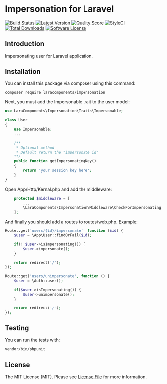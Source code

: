[latest-version-image]: https://img.shields.io/github/release/LaraComponents/impersonation.svg?style=flat-square
[latest-version-url]: https://github.com/LaraComponents/impersonation/releases
[license-image]: https://img.shields.io/badge/license-MIT-blue.svg
[license-url]: https://github.com/LaraComponents/impersonation/blob/master/LICENSE
[travis-image]: https://travis-ci.org/LaraComponents/impersonation.svg?branch=master
[travis-url]: https://travis-ci.org/LaraComponents/impersonation
[quality-score-image]: https://img.shields.io/scrutinizer/g/LaraComponents/impersonation.svg?style=flat-square
[quality-score-url]: https://scrutinizer-ci.com/g/LaraComponents/impersonation
[style-ci-image]: https://styleci.io/repos/80055846/shield
[style-ci-url]: https://styleci.io/repos/80055846
[downloads-image]: https://img.shields.io/packagist/dt/LaraComponents/impersonation.svg?style=flat-square
[downloads-url]: https://packagist.org/packages/LaraComponents/impersonation

# Impersonation for Laravel

[![Build Status][travis-image]][travis-url]
[![Latest Version][latest-version-image]][latest-version-url]
[![Quality Score][quality-score-image]][quality-score-url]
[![StyleCI][style-ci-image]][style-ci-url]
[![Total Downloads][downloads-image]][downloads-url]
[![Software License][license-image]][license-url]

## Introduction

Impersonating user for Laravel application.

## Installation

You can install this package via composer using this command:

```bash
composer require laracomponents/impersonation
```

Next, you must add the Impersonable trait to the user model:

```php
use LaraComponents\Impersonation\Traits\Impersonable;

class User
{
    use Impersonable;
    ...

    /**
     * Optional method
     * Default return the "impersonate_id"
    **/
    public function getImpersonatingKey()
    {
        return 'your session key here';
    }
}
```

Open App/Http/Kernal.php and add the middleware:

```php
    protected $middleware = [
        ...
        \LaraComponents\Impersonation\Middleware\CheckForImpersonating::class,
    ];
```

And finally you should add a routes to routes/web.php. Example:

```php
Route::get('users/{id}/impersonate', function ($id) {
    $user = \App\User::findOrFail($id);

    if(! $user->isImpersonating()) {
        $user->impersonate();
    }

    return redirect('/');
});

Route::get('users/unimpersonate', function () {
    $user = \Auth::user();

    if($user->isImpersonating()) {
        $user->unimpersonate();
    }

    return redirect('/');
});
```

## Testing

You can run the tests with:

```bash
vendor/bin/phpunit
```

## License

The MIT License (MIT). Please see [License File][license-url] for more information.
